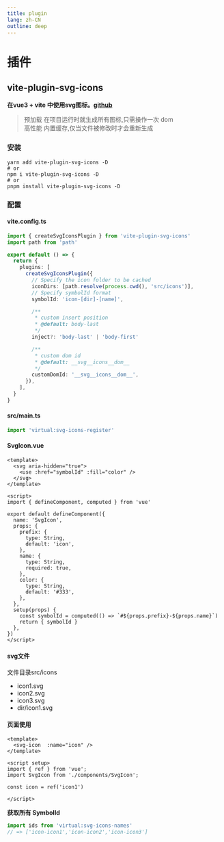 ```yaml
---
title: plugin
lang: zh-CN
outline: deep
---
```


# 插件

## vite-plugin-svg-icons
**在vue3 + vite 中使用svg图标。[github](https://github.com/vbenjs/vite-plugin-svg-icons)**
>预加载 在项目运行时就生成所有图标,只需操作一次 dom<br>高性能 内置缓存,仅当文件被修改时才会重新生成

### 安装 
```
yarn add vite-plugin-svg-icons -D
# or
npm i vite-plugin-svg-icons -D
# or
pnpm install vite-plugin-svg-icons -D
```
### 配置
#### vite.config.ts
```ts
import { createSvgIconsPlugin } from 'vite-plugin-svg-icons'
import path from 'path'

export default () => {
  return {
    plugins: [
      createSvgIconsPlugin({
        // Specify the icon folder to be cached
        iconDirs: [path.resolve(process.cwd(), 'src/icons')],
        // Specify symbolId format
        symbolId: 'icon-[dir]-[name]',

        /**
         * custom insert position
         * @default: body-last
         */
        inject?: 'body-last' | 'body-first'

        /**
         * custom dom id
         * @default: __svg__icons__dom__
         */
        customDomId: '__svg__icons__dom__',
      }),
    ],
  }
}
```
#### src/main.ts
```ts
import 'virtual:svg-icons-register'
```
#### SvgIcon.vue
```vue
<template>
  <svg aria-hidden="true">
    <use :href="symbolId" :fill="color" />
  </svg>
</template>

<script>
import { defineComponent, computed } from 'vue'

export default defineComponent({
  name: 'SvgIcon',
  props: {
    prefix: {
      type: String,
      default: 'icon',
    },
    name: {
      type: String,
      required: true,
    },
    color: {
      type: String,
      default: '#333',
    },
  },
  setup(props) {
    const symbolId = computed(() => `#${props.prefix}-${props.name}`)
    return { symbolId }
  },
})
</script>
```
#### svg文件
文件目录src/icons

- icon1.svg
- icon2.svg
- icon3.svg
- dir/icon1.svg

#### 页面使用

```vue
<template>
  <svg-icon  :name="icon" />
</template>

<script setup>
import { ref } from 'vue';
import SvgIcon from './components/SvgIcon';

const icon = ref('icon1')

</script>
```
**获取所有 SymbolId**
```ts
import ids from 'virtual:svg-icons-names'
// => ['icon-icon1','icon-icon2','icon-icon3']
```